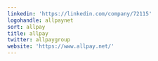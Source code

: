 ```yaml
---
linkedin: 'https://linkedin.com/company/72115'
logohandle: allpaynet
sort: allpay
title: allpay
twitter: allpaygroup
website: 'https://www.allpay.net/'
---
```

